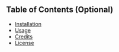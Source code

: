 
## Table of Contents (Optional)

- [Installation](#installation)
- [Usage](#usage)
- [Credits](#credits)
- [License](#license)
